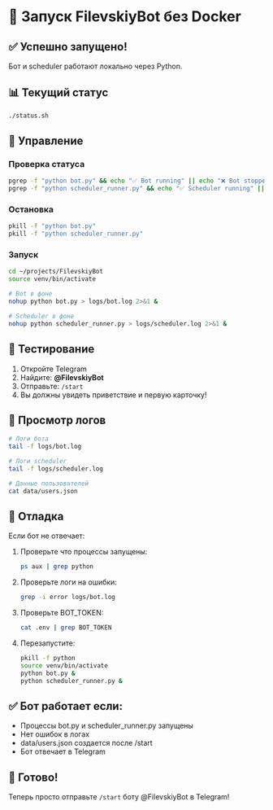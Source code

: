 # 🚀 Запуск FilevskiyBot без Docker

## ✅ Успешно запущено!

Бот и scheduler работают локально через Python.

## 📊 Текущий статус

```bash
./status.sh
```

## 🔧 Управление

### Проверка статуса
```bash
pgrep -f "python bot.py" && echo "✅ Bot running" || echo "❌ Bot stopped"
pgrep -f "python scheduler_runner.py" && echo "✅ Scheduler running" || echo "❌ Scheduler stopped"
```

### Остановка
```bash
pkill -f "python bot.py"
pkill -f "python scheduler_runner.py"
```

### Запуск
```bash
cd ~/projects/FilevskiyBot
source venv/bin/activate

# Bot в фоне
nohup python bot.py > logs/bot.log 2>&1 &

# Scheduler в фоне  
nohup python scheduler_runner.py > logs/scheduler.log 2>&1 &
```

## 📱 Тестирование

1. Откройте Telegram
2. Найдите: **@FilevskiyBot**
3. Отправьте: `/start`
4. Вы должны увидеть приветствие и первую карточку!

## 📝 Просмотр логов

```bash
# Логи бота
tail -f logs/bot.log

# Логи scheduler
tail -f logs/scheduler.log

# Данные пользователей
cat data/users.json
```

## 🐛 Отладка

Если бот не отвечает:

1. Проверьте что процессы запущены:
   ```bash
   ps aux | grep python
   ```

2. Проверьте логи на ошибки:
   ```bash
   grep -i error logs/bot.log
   ```

3. Проверьте BOT_TOKEN:
   ```bash
   cat .env | grep BOT_TOKEN
   ```

4. Перезапустите:
   ```bash
   pkill -f python
   source venv/bin/activate
   python bot.py &
   python scheduler_runner.py &
   ```

## ✅ Бот работает если:

- Процессы bot.py и scheduler_runner.py запущены
- Нет ошибок в логах
- data/users.json создается после /start
- Бот отвечает в Telegram

## 🎉 Готово!

Теперь просто отправьте `/start` боту @FilevskiyBot в Telegram!

